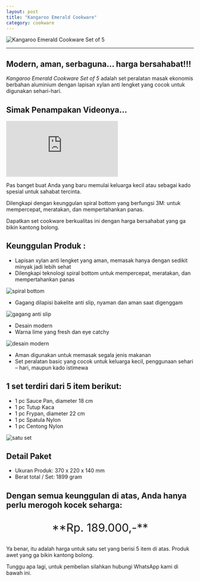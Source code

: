 ```yaml
---
layout: post
title: "Kangaroo Emerald Cookware"
category: cookware
---
```


![Kangaroo Emerald Cookware Set of 5](/images/kang1.jpg)
 
***

## Modern, aman, serbaguna... harga bersahabat!!!

*Kangaroo Emerald Cookware Set of 5* adalah set peralatan masak ekonomis berbahan aluminium dengan lapisan xylan anti lengket yang cocok untuk digunakan sehari-hari.

## Simak Penampakan Videonya...
 
<div class="video-container">
<iframe src="https://www.youtube.com/embed/L7tKV4yvolE?rel=0" frameborder="0" allow="accelerometer; autoplay; encrypted-media; gyroscope; picture-in-picture" allowfullscreen></iframe>
</div>

Pas banget buat Anda yang baru memulai keluarga kecil atau sebagai kado spesial untuk sahabat tercinta.

Dilengkapi dengan keunggulan spiral bottom yang berfungsi 3M: untuk mempercepat, meratakan, dan mempertahankan panas.

Dapatkan set cookware berkualitas ini dengan harga bersahabat yang ga bikin kantong bolong.

## Keunggulan Produk :
- Lapisan xylan anti lengket yang aman, memasak hanya dengan sedikit minyak jadi lebih sehat
- Dilengkapi teknologi spiral bottom untuk mempercepat, meratakan, dan mempertahankan panas

![spiral bottom](/images/kang3.jpg)

- Gagang dilapisi bakelite anti slip, nyaman dan aman saat digenggam

![gagang anti slip](/images/kang6.jpg)

- Desain modern
- Warna lime yang fresh dan eye catchy

![desain modern](/images/cover.jpg)

- Aman digunakan untuk memasak segala jenis makanan
- Set peralatan basic yang cocok untuk keluarga kecil, penggunaan sehari – hari, maupun kado istimewa

## 1 set terdiri dari 5 item berikut:
- 1 pc Sauce Pan, diameter 18 cm
- 1 pc Tutup Kaca
- 1 pc Frypan, diameter 22 cm
- 1 pc Spatula Nylon
- 1 pc Centong Nylon

![satu set](/images/kang2.jpg)

## Detail Paket
- Ukuran Produk: 370 x 220 x 140 mm
- Berat total / Set: 1899 gram

## Dengan semua keunggulan di atas, Anda hanya perlu merogoh kocek seharga: 

<p style="text-align: center; font-size: 30px;">**Rp. 189.000,-**</p>

Ya benar, itu adalah harga untuk satu set yang berisi 5 item di atas. Produk awet yang ga bikin kantong bolong. 

Tunggu apa lagi, untuk pembelian silahkan hubungi WhatsApp kami di bawah ini.
